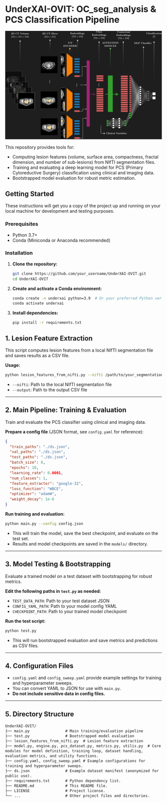 # UnderXAI-OVIT: OC_seg_analysis & PCS Classification Pipeline

![Model Architecture](model_architecture.png)

This repository provides tools for:
- Computing lesion features (volume, surface area, compactness, fractal dimension, and number of sub-lesions) from NIfTI segmentation files.
- Training and evaluating a deep learning model for PCS (Primary Cytoreductive Surgery) classification using clinical and imaging data.
- Bootstrapped model evaluation for robust metric estimation.

## Getting Started

These instructions will get you a copy of the project up and running on your local machine for development and testing purposes.

### Prerequisites

- Python 3.7+
- Conda (Miniconda or Anaconda recommended)

### Installation

1.  **Clone the repository:**

    ```bash
    git clone https://github.com/your_username/UnderXAI-OVIT.git
    cd UnderXAI-OVIT
    ```

2.  **Create and activate a Conda environment:**

    ```bash
    conda create -n underxai python=3.9  # Or your preferred Python version >= 3.7
    conda activate underxai
    ```

3.  **Install dependencies:**

    ```bash
    pip install -r requirements.txt
    ```

## 1. Lesion Feature Extraction
This script computes lesion features from a local NIfTI segmentation file and saves results as a CSV file.

**Usage:**
```bash
python lesion_features_from_nifti.py --nifti /path/to/your_segmentation.nii.gz --output /path/to/output.csv
```
- `--nifti`: Path to the local NIfTI segmentation file
- `--output`: Path to the output CSV file

---

## 2. Main Pipeline: Training & Evaluation
Train and evaluate the PCS classifier using clinical and imaging data.

**Prepare a config file** (JSON format, see `config.yaml` for reference):
```json
{
  "train_paths": "./ds.json",
  "val_paths": "./ds.json",
  "test_paths": "./ds.json",
  "batch_size": 8,
  "epochs": 10,
  "learning_rate": 0.0001,
  "num_classes": 1,
  "feature_extractor": "google-32",
  "loss_function": "WBCE",
  "optimizer": "adamW",
  "weight_decay": 1e-6
}
```

**Run training and evaluation:**
```bash
python main.py --config config.json
```
- This will train the model, save the best checkpoint, and evaluate on the test set.
- Results and model checkpoints are saved in the `models/` directory.

---

## 3. Model Testing & Bootstrapping
Evaluate a trained model on a test dataset with bootstrapping for robust metrics.

**Edit the following paths in `test.py` as needed:**
- `TEST_DATA_PATH`: Path to your test dataset JSON
- `CONFIG_YAML_PATH`: Path to your model config YAML
- `CHECKPOINT_PATH`: Path to your trained model checkpoint

**Run the test script:**
```bash
python test.py
```
- This will run bootstrapped evaluation and save metrics and predictions as CSV files.

---

## 4. Configuration Files
- `config.yaml` and `config_sweep.yaml` provide example settings for training and hyperparameter sweeps.
- You can convert YAML to JSON for use with `main.py`.
- **Do not include sensitive data in config files.**

---

## 5. Directory Structure
```
UnderXAI-OVIT/
├── main.py                # Main training/evaluation pipeline
├── test.py                # Bootstrapped model evaluation
├── lesion_features_from_nifti.py  # Lesion feature extraction
├── model.py, engine.py, pcs_dataset.py, metrics.py, utilis.py  # Core modules for model definition, training loop, dataset handling, evaluation metrics, and utility functions.
├── config.yaml, config_sweep.yaml # Example configurations for training and hyperparameter sweeps.
├── ds.json                # Example dataset manifest (anonymized for public use).
├── requirements.txt       # Python dependency list.
├── README.md              # This README file.
├── LICENSE                # Project license.
└── ...                    # Other project files and directories.
```